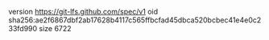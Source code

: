 version https://git-lfs.github.com/spec/v1
oid sha256:ae2f6867dbf2ab17628b4117c565ffbcfad45dbca520bcbec41e4e0c233fd990
size 6722
